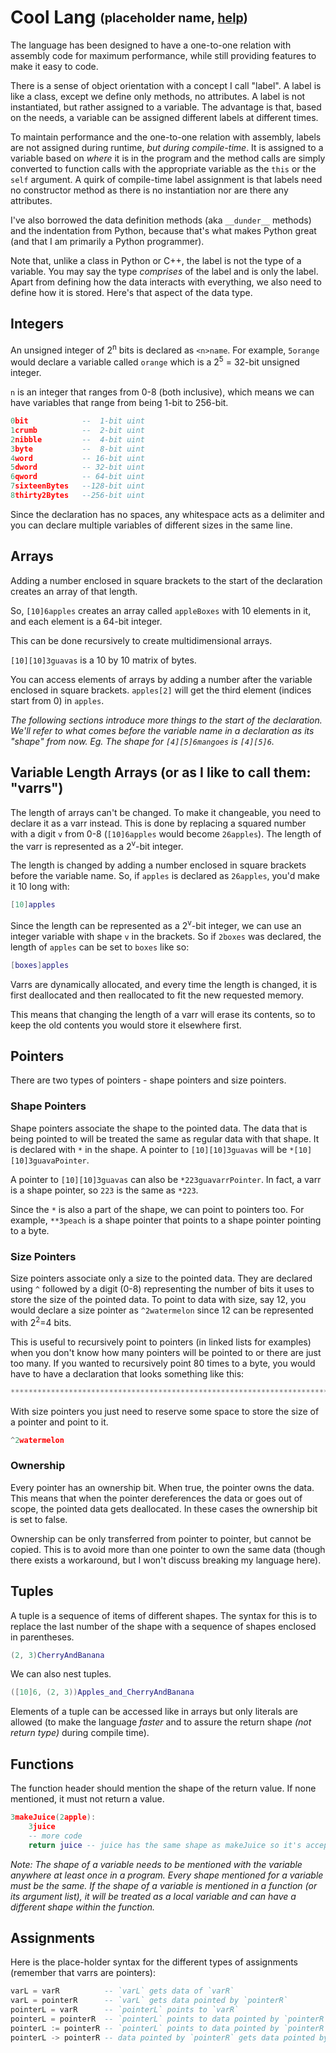 # Cool Lang <sub><sup>(placeholder name, [help](https://github.com/cubed-guy/cool-lang/discussions/6))</sup></sub>

The language has been designed to have a one-to-one relation with assembly code for maximum performance, while still providing features to make it easy to code.

There is a sense of object orientation with a concept I call "label". A label is like a class, except we define only methods, no attributes. A label is not instantiated, but rather assigned to a variable. The advantage is that, based on the needs, a variable can be assigned different labels at different times.

To maintain performance and the one-to-one relation with assembly, labels are not assigned during runtime, *but during compile-time*. It is assigned to a variable based on *where* it is in the program and the method calls are simply converted to function calls with the appropriate variable as the `this` or the `self` argument. A quirk of compile-time label assignment is that labels need no constructor method as there is no instantiation nor are there any attributes.

I've also borrowed the data definition methods (aka `__dunder__` methods) and the indentation from Python, because that's what makes Python great (and that I am primarily a Python programmer).

Note that, unlike a class in Python or C++, the label is not the type of a variable. You may say the type *comprises* of the label and is only the label. Apart from defining how the data interacts with everything, we also need to define how it is stored. Here's that aspect of the data type.

## Integers

An unsigned integer of 2<sup>n</sup> bits is declared as `<n>name`. For example, `5orange` would declare a variable called `orange` which is a 2<sup>5</sup> = 32-bit unsigned integer.

`n` is an integer that ranges from 0-8 (both inclusive), which means we can have variables that range from being 1-bit to 256-bit.

```lua
0bit            --  1-bit uint
1crumb          --  2-bit uint
2nibble         --  4-bit uint
3byte           --  8-bit uint
4word           -- 16-bit uint
5dword          -- 32-bit uint
6qword          -- 64-bit uint
7sixteenBytes   --128-bit uint
8thirty2Bytes   --256-bit uint
```

Since the declaration has no spaces, any whitespace acts as a delimiter and you can declare multiple variables of different sizes in the same line.

## Arrays

Adding a number enclosed in square brackets to the start of the declaration creates an array of that length.

So, `[10]6apples` creates an array called `appleBoxes` with 10 elements in it, and each element is a 64-bit integer.

This can be done recursively to create multidimensional arrays.

`[10][10]3guavas` is a 10 by 10 matrix of bytes.

You can access elements of arrays by adding a number after the variable enclosed in square brackets. `apples[2]` will get the third element (indices start from 0) in `apples`.

*The following sections introduce more things to the start of the declaration. We'll refer to what comes before the variable name in a declaration as its "shape" from now. Eg. The shape for `[4][5]6mangoes` is `[4][5]6`.*

## Variable Length Arrays (or as I like to call them: "varrs")

The length of arrays can't be changed. To make it changeable, you need to declare it as a varr instead. This is done by replacing a squared number with a digit `v` from 0-8 (`[10]6apples` would become `26apples`). The length of the varr is represented as a 2<sup>v</sup>-bit integer.

The length is changed by adding a number enclosed in square brackets before the variable name. So, if `apples` is declared as `26apples`, you'd make it 10 long with:

```lua
[10]apples
```

Since the length can be represented as a 2<sup>v</sup>-bit integer, we can use an integer variable with shape `v` in the brackets. So if `2boxes` was declared, the length of `apples` can be set to `boxes` like so:

```lua
[boxes]apples
```

Varrs are dynamically allocated, and every time the length is changed, it is first deallocated and then reallocated to fit the new requested memory.

This means that changing the length of a varr will erase its contents, so to keep the old contents you would store it elsewhere first.

## Pointers

There are two types of pointers - shape pointers and size pointers.

### Shape Pointers

Shape pointers associate the shape to the pointed data. The data that is being pointed to will be treated the same as regular data with that shape. It is declared with `*` in the shape. A pointer to `[10][10]3guavas` will be `*[10][10]3guavaPointer`.

A pointer to `[10][10]3guavas` can also be `*223guavarrPointer`. In fact, a varr is a shape pointer, so `223` is the same as `*223`.

Since the `*` is also a part of the shape, we can point to pointers too. For example, `**3peach` is a shape pointer that points to a shape pointer pointing to a byte.

### Size Pointers

Size pointers associate only a size to the pointed data. They are declared using `^` followed by a digit (0-8) representing the number of bits it uses to store the size of the pointed data. To point to data with size, say 12, you would declare a size pointer as `^2watermelon` since 12 can be represented with 2<sup>2</sup>=4 bits.

This is useful to recursively point to pointers (in linked lists for examples) when you don't know how many pointers will be pointed to or there are just too many. If you wanted to recursively point 80 times to a byte, you would have to have a declaration that looks something like this:

```lua
********************************************************************************3watermelon
```

With size pointers you just need to reserve some space to store the size of a pointer and point to it.

```lua
^2watermelon
```

### Ownership

Every pointer has an ownership bit. When true, the pointer owns the data. This means that when the pointer dereferences the data or goes out of scope, the pointed data gets deallocated. In these cases the ownership bit is set to false.

Ownership can be only transferred from pointer to pointer, but cannot be copied. This is to avoid more than one pointer to own the same data (though there exists a workaround, but I won't discuss breaking my language here).

## Tuples

A tuple is a sequence of items of different shapes. The syntax for this is to replace the last number of the shape with a sequence of shapes enclosed in parentheses.

```lua
(2, 3)CherryAndBanana
```

We can also nest tuples.

```lua
([10]6, (2, 3))Apples_and_CherryAndBanana
```

Elements of a tuple can be accessed like in arrays but only literals are allowed (to make the language _faster_ and to assure the return shape _(not return type)_ during compile time).

## Functions

The function header should mention the shape of the return value. If none mentioned, it must not return a value.

```lua
3makeJuice(2apple):
	3juice
	-- more code
	return juice -- juice has the same shape as makeJuice so it's accepted
```

_Note: The shape of a variable needs to be mentioned with the variable anywhere at least once in a program. Every shape mentioned for a variable must be the same. If the shape of a variable is mentioned in a function (or its argument list), it will be treated as a local variable and can have a different shape within the function._

## Assignments

Here is the place-holder syntax for the different types of assignments (remember that varrs are pointers):

```sql
varL = varR          -- `varL` gets data of `varR`
varL = pointerR      -- `varL` gets data pointed by `pointerR`
pointerL = varR      -- `pointerL` points to `varR`
pointerL = pointerR  -- `pointerL` points to data pointed by `pointerR`
pointerL := pointerR -- `pointerL` points to data pointed by `pointerR` and is its new owner if `pointerR` was
pointerL -> pointerR -- data pointed by `pointerR` gets data pointed by `pointerL`
```
